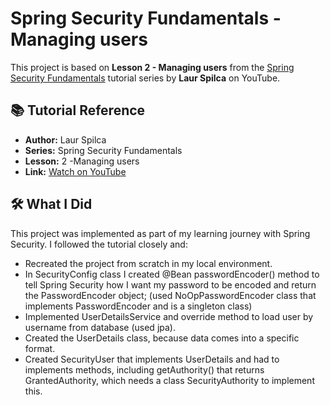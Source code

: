 # Spring Security Fundamentals - Managing users

This project is based on **Lesson 2 - Managing users** from
the [Spring Security Fundamentals](https://www.youtube.com/playlist?list=PLEocw3gLFc8X_a8hGWGaBnSkPFJmbb8QP) tutorial
series by **Laur Spilca** on
YouTube.

## 📚 Tutorial Reference

- **Author:** Laur Spilca
- **Series:** Spring Security Fundamentals
- **Lesson:** 2 -Managing users
- **Link:** [Watch on YouTube](https://www.youtube.com/watch?v=dFvbHZ8CuKM&list=PLEocw3gLFc8X_a8hGWGaBnSkPFJmbb8QP&index=2)

## 🛠️ What I Did

This project was implemented as part of my learning journey with Spring Security. I followed the tutorial closely and:

- Recreated the project from scratch in my local environment.
- In SecurityConfig class I created @Bean passwordEncoder() method to tell Spring Security how I want my password to be encoded and return the PasswordEncoder object; (used NoOpPasswordEncoder class that implements PasswordEncoder and is a singleton class)
- Implemented UserDetailsService and override method to load user by username from database (used jpa).
- Created the UserDetails class, because data comes into a specific format.
- Created SecurityUser that implements UserDetails and had to implements methods, including getAuthority() that returns GrantedAuthority, which needs a class SecurityAuthority to implement this.
